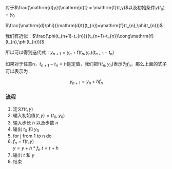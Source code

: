 对于$\frac{\mathrm{d}y}{\mathrm{d}t} = \mathrm{f}(t,y)$以及初始条件$y(t_{0})=y_{0}$

$\frac{\mathrm{d}\phi}{\mathrm{d}t}(t_{n})=\mathrm{f}(t_{n},\phi(t_{n}))$

我们有近似：$\frac{\phi(t_{n+1}-t_{n})}{t_{n+1}-t_{n}}\cong\mathrm{f}(t_{n},\phi(t_{n}))$

所以可以得到迭代式：$y_{n+1} = y_{n} + \mathrm{f}(t_{n},y_{n})(t_{n+1}-t_{n})$

如果对于任意n，$t_{n+1}-t_{n}=h$是定值，我们把$\mathrm{f}(t_{n},y_{n})$表示为$f_{n}$，那么上面的式子可以表示为

$$y_{n+1} = y_{n} + hf_{n}$$

### 流程

1. 定义$\mathrm{f}(t,y)$
2. 输入初始值$(t,y)=(t_{0},y_{0})$
3. 输入步长 $h$ 以及步数 $n$
4. 输出 $t_{0}$ 和 $y_{0}$
5. for j from 1 to n do
6. $f_{n} = \mathrm{f}(t,y)$  
    $y = y + h*f_{n}$
    $t = t + h$
7. 输出 $t$ 和 $y$
8. 结束